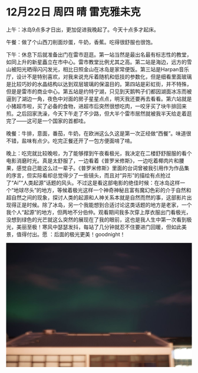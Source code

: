 # 12月22日 周四 晴 雷克雅未克

上午：冰岛9点多才日出，更加促进我晚起了。今天十点多才起床。

午餐：做了个山西刀削面炒蛋，牛奶，香蕉。吃得很舒服也很饱。

下午：休息下后就准备出门在雷市逛逛。第一站当然是最出名最有标志性的教堂，如同上升的新星矗立在市中心。雷市教堂比例尤其之高。第二站是海边，远方的雪山被阳光晒得闪闪发光，相比日照金山在冰岛是家常便饭。第三站是Harpan音乐厅，设计不是特别喜欢，对我来说充斥着随机和低技的参数化，但是细看里面玻璃是比较巧妙的水晶结构以达到双层玻璃的保温目的。第四站是彩虹街，并不特殊，但是是雷市的商业中心。第五站是约特宁湖，只见到天鹅鸭子们都因湖面冰冻而被逼到了湖边一角，夜色中对面的房子星星点点，明天我还要再去看看。第六站就是小猪超市啦，买了必备的食物，进超市后突然很想吃肉，一咬牙买了块牛排回来煎。之后回家洗澡，今天下午走了不少路，但大半个雷市居然就被我半天给走着逛完了——这可是一个国家的首都哇。

晚餐：牛排，意面，番茄，牛奶，在欧洲这么久这是第一次正经做“西餐”。味道很不错，盐味有点少。吃完正餐还开了一包方便面啃了啃。

晚上：吃完就比较晚啦，为了能够撑到午夜看极光，我决定在二楼舒舒服服的看个电影消磨时光。真是太舒服了，一边看着《普罗米修斯》，一边吃着椰肉片和腰果，感觉自己能这么过一辈子。《普罗米修斯》里面的台词曾被我引用作为作品集的序言，但实际看却总觉得少了一些镜头，而且对“异形”的描绘有点抢过了“Ai”“人类起源”话题的风头。不过这是看这部电影的绝佳时候：在冰岛这样一个“地球尽头”的地方，等候着极光这样一个神奇神秘且富有魔幻色彩的介于自然和超自然之间的现象，探讨人类的起源和人神关系本就是自然而然的事，这部影片出现得正是时候。除了冰岛，另一个我能想到合适讨论这类话题的地方是老家，一个我个人“起源”的地方，但两地不分伯仲。观看期间我多次穿上厚衣服出门看极光，没想到绿色的光芒就这么突然的展现在了我的眼前，这也是我人生中第一次看到极光，美丽至极！寒风中瑟瑟发抖，每站了几分钟就忍不住要进门回暖，但如此美景，值得付出。愿 ：后面的极光更美！goodnight！


![image](images\\63a5165f6778f92b0612f0b8.jpg)




